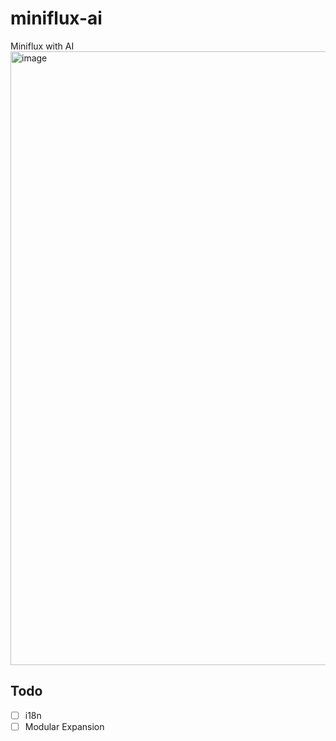 # miniflux-ai
Miniflux with AI
<img width="982" alt="image" src="https://github.com/user-attachments/assets/731e687a-1457-4c05-bf15-34e8f06527ca">


## Todo
 - [ ] i18n
 - [ ] Modular Expansion
